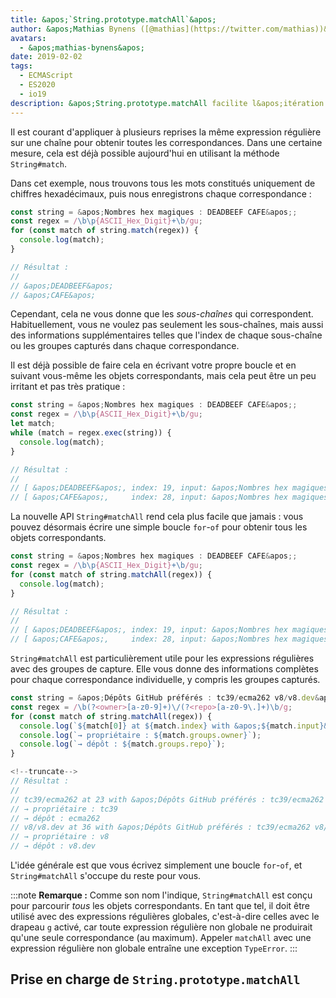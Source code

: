 ```yaml
---
title: &apos;`String.prototype.matchAll`&apos;
author: &apos;Mathias Bynens ([@mathias](https://twitter.com/mathias))&apos;
avatars:
  - &apos;mathias-bynens&apos;
date: 2019-02-02
tags:
  - ECMAScript
  - ES2020
  - io19
description: &apos;String.prototype.matchAll facilite l&apos;itération sur tous les objets correspondants produits par une expression régulière donnée.&apos;
---
```

Il est courant d&apos;appliquer à plusieurs reprises la même expression régulière sur une chaîne pour obtenir toutes les correspondances. Dans une certaine mesure, cela est déjà possible aujourd&apos;hui en utilisant la méthode `String#match`.

Dans cet exemple, nous trouvons tous les mots constitués uniquement de chiffres hexadécimaux, puis nous enregistrons chaque correspondance :

```js
const string = &apos;Nombres hex magiques : DEADBEEF CAFE&apos;;
const regex = /\b\p{ASCII_Hex_Digit}+\b/gu;
for (const match of string.match(regex)) {
  console.log(match);
}

// Résultat :
//
// &apos;DEADBEEF&apos;
// &apos;CAFE&apos;
```

Cependant, cela ne vous donne que les _sous-chaînes_ qui correspondent. Habituellement, vous ne voulez pas seulement les sous-chaînes, mais aussi des informations supplémentaires telles que l&apos;index de chaque sous-chaîne ou les groupes capturés dans chaque correspondance.

Il est déjà possible de faire cela en écrivant votre propre boucle et en suivant vous-même les objets correspondants, mais cela peut être un peu irritant et pas très pratique :

```js
const string = &apos;Nombres hex magiques : DEADBEEF CAFE&apos;;
const regex = /\b\p{ASCII_Hex_Digit}+\b/gu;
let match;
while (match = regex.exec(string)) {
  console.log(match);
}

// Résultat :
//
// [ &apos;DEADBEEF&apos;, index: 19, input: &apos;Nombres hex magiques : DEADBEEF CAFE&apos; ]
// [ &apos;CAFE&apos;,     index: 28, input: &apos;Nombres hex magiques : DEADBEEF CAFE&apos; ]
```

La nouvelle API `String#matchAll` rend cela plus facile que jamais : vous pouvez désormais écrire une simple boucle `for`-`of` pour obtenir tous les objets correspondants.

```js
const string = &apos;Nombres hex magiques : DEADBEEF CAFE&apos;;
const regex = /\b\p{ASCII_Hex_Digit}+\b/gu;
for (const match of string.matchAll(regex)) {
  console.log(match);
}

// Résultat :
//
// [ &apos;DEADBEEF&apos;, index: 19, input: &apos;Nombres hex magiques : DEADBEEF CAFE&apos; ]
// [ &apos;CAFE&apos;,     index: 28, input: &apos;Nombres hex magiques : DEADBEEF CAFE&apos; ]
```

`String#matchAll` est particulièrement utile pour les expressions régulières avec des groupes de capture. Elle vous donne des informations complètes pour chaque correspondance individuelle, y compris les groupes capturés.

```js
const string = &apos;Dépôts GitHub préférés : tc39/ecma262 v8/v8.dev&apos;;
const regex = /\b(?<owner>[a-z0-9]+)\/(?<repo>[a-z0-9\.]+)\b/g;
for (const match of string.matchAll(regex)) {
  console.log(`${match[0]} at ${match.index} with &apos;${match.input}&apos;`);
  console.log(`→ propriétaire : ${match.groups.owner}`);
  console.log(`→ dépôt : ${match.groups.repo}`);
}

<!--truncate-->
// Résultat :
//
// tc39/ecma262 at 23 with &apos;Dépôts GitHub préférés : tc39/ecma262 v8/v8.dev&apos;
// → propriétaire : tc39
// → dépôt : ecma262
// v8/v8.dev at 36 with &apos;Dépôts GitHub préférés : tc39/ecma262 v8/v8.dev&apos;
// → propriétaire : v8
// → dépôt : v8.dev
```

L&apos;idée générale est que vous écrivez simplement une boucle `for`-`of`, et `String#matchAll` s&apos;occupe du reste pour vous.

:::note
**Remarque :** Comme son nom l&apos;indique, `String#matchAll` est conçu pour parcourir _tous_ les objets correspondants. En tant que tel, il doit être utilisé avec des expressions régulières globales, c&apos;est-à-dire celles avec le drapeau `g` activé, car toute expression régulière non globale ne produirait qu&apos;une seule correspondance (au maximum). Appeler `matchAll` avec une expression régulière non globale entraîne une exception `TypeError`.
:::

## Prise en charge de `String.prototype.matchAll`

<feature-support chrome="73 /blog/v8-release-73#string.prototype.matchall"
                 firefox="67"
                 safari="13"
                 nodejs="12"
                 babel="oui https://github.com/zloirock/core-js#ecmascript-string-and-regexp"></feature-support>
